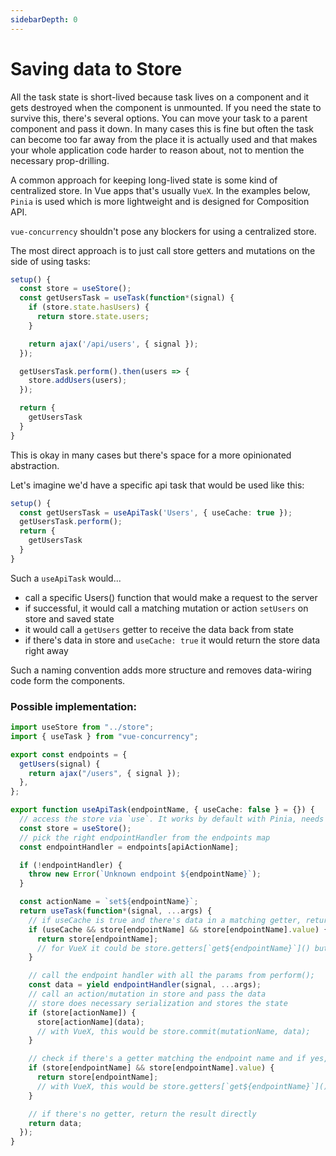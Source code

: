 ```yaml
---
sidebarDepth: 0
---
```


# Saving data to Store

All the task state is short-lived because task lives on a component and it gets destroyed when the component is unmounted. If you need the state to survive this, there's several options. You can move your task to a parent component and pass it down. In many cases this is fine but often the task can become too far away from the place it is actually used and that makes your whole application code harder to reason about, not to mention the necessary prop-drilling.

A common approach for keeping long-lived state is some kind of centralized store. In Vue apps that's usually `VueX`. In the examples below, `Pinia` is used which is more lightweight and is designed for Composition API.

`vue-concurrency` shouldn't pose any blockers for using a centralized store.

The most direct approach is to just call store getters and mutations on the side of using tasks:

```ts
setup() {
  const store = useStore();
  const getUsersTask = useTask(function*(signal) {
    if (store.state.hasUsers) {
      return store.state.users;
    }

    return ajax('/api/users', { signal });
  });

  getUsersTask.perform().then(users => {
    store.addUsers(users);
  });

  return {
    getUsersTask
  }
}
```

This is okay in many cases but there's space for a more opinionated abstraction.

Let's imagine we'd have a specific api task that would be used like this:

```ts
setup() {
  const getUsersTask = useApiTask('Users', { useCache: true });
  getUsersTask.perform();
  return {
    getUsersTask
  }
}
```

Such a `useApiTask` would...

- call a specific Users() function that would make a request to the server
- if successful, it would call a matching mutation or action `setUsers` on store and saved state
- it would call a `getUsers` getter to receive the data back from state
- if there's data in store and `useCache: true` it would return the store data right away

Such a naming convention adds more structure and removes data-wiring code form the components.

### Possible implementation:

```ts
import useStore from "../store";
import { useTask } from "vue-concurrency";

export const endpoints = {
  getUsers(signal) {
    return ajax("/users", { signal });
  },
};

export function useApiTask(endpointName, { useCache: false } = {}) {
  // access the store via `use`. It works by default with Pinia, needs some more setup with VueX.
  const store = useStore();
  // pick the right endpointHandler from the endpoints map
  const endpointHandler = endpoints[apiActionName];

  if (!endpointHandler) {
    throw new Error(`Unknown endpoint ${endpointName}`);
  }

  const actionName = `set${endpointName}`;
  return useTask(function*(signal, ...args) {
    // if useCache is true and there's data in a matching getter, return data from store right away
    if (useCache && store[endpointName] && store[endpointName].value) {
      return store[endpointName];
      // for VueX it could be store.getters[`get${endpointName}`]() but VueX getter memoization could cause issues in this case.
    }

    // call the endpoint handler with all the params from perform();
    const data = yield endpointHandler(signal, ...args);
    // call an action/mutation in store and pass the data
    // store does necessary serialization and stores the state
    if (store[actionName]) {
      store[actionName](data);
      // with VueX, this would be store.commit(mutationName, data);
    }

    // check if there's a getter matching the endpoint name and if yes, use it
    if (store[endpointName] && store[endpointName].value) {
      return store[endpointName];
      // with VueX, this would be store.getters[`get${endpointName}`]();
    }

    // if there's no getter, return the result directly
    return data;
  });
}
```
